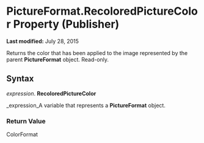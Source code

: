 
# PictureFormat.RecoloredPictureColor Property (Publisher)

 **Last modified:** July 28, 2015

Returns the color that has been applied to the image represented by the parent  **PictureFormat** object. Read-only.

## Syntax

 _expression_. **RecoloredPictureColor**

 _expression_A variable that represents a  **PictureFormat** object.


### Return Value

ColorFormat

